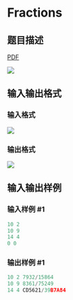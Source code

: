 # Fractions

## 题目描述

[problemUrl]: https://uva.onlinejudge.org/index.php?option=com_onlinejudge&Itemid=8&category=24&page=show_problem&problem=2208

[PDF](https://uva.onlinejudge.org/external/112/p11251.pdf)

![](https://cdn.luogu.com.cn/upload/vjudge_pic/UVA11251/bd7b85fd456946a7231939610bfb051ffb42e8ba.png)

## 输入输出格式

### 输入格式

![](https://cdn.luogu.com.cn/upload/vjudge_pic/UVA11251/cb437035cbc6ca09708a4a60a461164d2dd4850f.png)

### 输出格式

![](https://cdn.luogu.com.cn/upload/vjudge_pic/UVA11251/da36cf75fd24a84702a6fff03701efb495af98ce.png)

## 输入输出样例

### 输入样例 #1

```cpp
10 2
10 9
14 4
0 0
```


### 输出样例 #1

```cpp
10 2 7932/15864
10 9 8361/75249
14 4 CD5621/39B7A84
```



